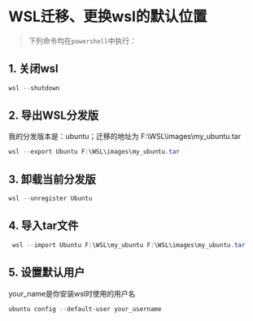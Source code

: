 # WSL迁移、更换wsl的默认位置

> 下列命令均在`powershell`中执行：

## 1. 关闭wsl

```powershell
wsl --shutdown
```

## 2. 导出WSL分发版

我的分发版本是：ubuntu；迁移的地址为 F:\WSL\images\my_ubuntu.tar

```powershell
wsl --export Ubuntu F:\WSL\images\my_ubuntu.tar
```

## 3. 卸载当前分发版

```powershell
wsl --unregister Ubuntu
```

## 4. 导入tar文件

```powershell
 wsl --import Ubuntu F:\WSL\my_ubuntu F:\WSL\images\my_ubuntu.tar
```

## 5. 设置默认用户

your_name是你安装wsl时使用的用户名

```powershell
ubuntu config --default-user your_username
```

